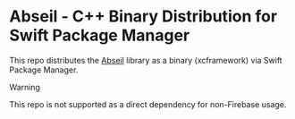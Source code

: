 # Abseil - C++ Binary Distribution for Swift Package Manager

This repo distributes the [Abseil](https://github.com/abseil/abseil-cpp) library
as a binary (xcframework) via Swift Package Manager.

> [!WARNING]
> This repo is not supported as a direct dependency for non-Firebase usage.
